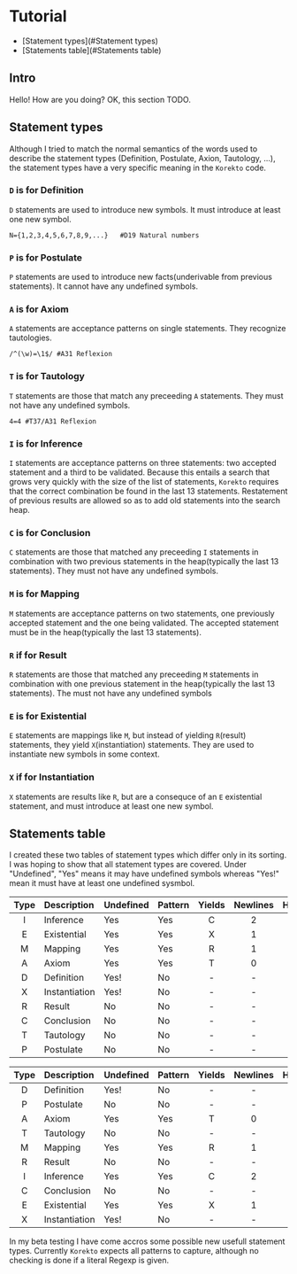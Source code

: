 # Tutorial

* [Statement types](#Statement types)
* [Statements table](#Statements table)

## Intro

Hello! How are you doing?
OK, this section TODO.

## Statement types

Although I tried to match the normal semantics of
the words used to describe the statement types
(Definition, Postulate, Axion, Tautology, ...),
the statement types have a very specific meaning in the `Korekto` code.

### `D` is for Definition

`D` statements are used to introduce new symbols.
It must introduce at least one new symbol.
```korekto
N={1,2,3,4,5,6,7,8,9,...}	#D19 Natural numbers
```
### `P` is for Postulate

`P` statements are used to introduce new facts(underivable from previous statements).
It cannot have any undefined symbols.

### `A` is for Axiom

`A` statements are acceptance patterns on single statements.
They recognize tautologies.
```korekto
/^(\w)=\1$/	#A31 Reflexion
```
### `T` is for Tautology

`T` statements are those that match any preceeding `A` statements.
They must not have any undefined symbols.
```korekto
4=4	#T37/A31 Reflexion
```
### `I` is for Inference

`I` statements are acceptance patterns on three statements:
two accepted statement and a third to be validated.
Because this entails a search that grows very quickly with
the size of the list of statements,
`Korekto` requires that the correct combination be found in the last 13 statements.
Restatement of previous results are allowed so as to add old statements into the search heap.

### `C` is for Conclusion

`C` statements are those that matched any preceeding `I` statements
in combination with two previous statements in the heap(typically the last 13 statements).
They must not have any undefined symbols.

### `M` is for Mapping

`M` statements are acceptance patterns on two statements,
one previously accepted statement and the one being validated.
The accepted statement must be in the heap(typically the last 13 statements).

### `R` if for Result

`R` statements are those that matched any preceeding `M` statements
in combination with one previous statement in the heap(typically the last 13 statements).
The must not have any undefined symbols

### `E` is for Existential

`E` statements are mappings like `M`, but instead of yielding `R`(result) statements,
they yield `X`(instantiation) statements.
They are used to instantiate new symbols in some context.

### `X` if for Instantiation

`X` statements are results like `R`, but
are a consequce of an `E` existential statement, and
must introduce at least one new symbol.

## Statements table

I created these two tables of statement types which differ only in its sorting.
I was hoping to show that all statement types are covered.
Under "Undefined", "Yes" means it may have undefined symbols
whereas "Yes!" mean it must have at least one undefined sysmbol.

| Type | Description   | Undefined | Pattern | Yields | Newlines | Heap | Validator |
|:----:|:--------------|:----------|:--------|:------:|:--------:|:----:|:---------:|
|  I   | Inference     | Yes       | Yes     | C      | 2        | -    | -         |
|  E   | Existential   | Yes       | Yes     | X      | 1        | -    | -         |
|  M   | Mapping       | Yes       | Yes     | R      | 1        | -    | -         |
|  A   | Axiom         | Yes       | Yes     | T      | 0        | -    | -         |
|  D   | Definition    | Yes!      | No      | -      | -        | -    | -         |
|  X   | Instantiation | Yes!      | No      | -      | -        | 1    | E         |
|  R   | Result        | No        | No      | -      | -        | 1    | M         |
|  C   | Conclusion    | No        | No      | -      | -        | 2    | I         |
|  T   | Tautology     | No        | No      | -      | -        | -    | A         |
|  P   | Postulate     | No        | No      | -      | -        | -    | -         |

| Type | Description   | Undefined | Pattern | Yields | Newlines | Heap | Validator |
|:----:|:--------------|:----------|:--------|:------:|:--------:|:----:|:---------:|
|  D   | Definition    | Yes!      | No      | -      | -        | -    | -         |
|  P   | Postulate     | No        | No      | -      | -        | -    | -         |
|  A   | Axiom         | Yes       | Yes     | T      | 0        | -    | -         |
|  T   | Tautology     | No        | No      | -      | -        | -    | A         |
|  M   | Mapping       | Yes       | Yes     | R      | 1        | -    | -         |
|  R   | Result        | No        | No      | -      | -        | 1    | M         |
|  I   | Inference     | Yes       | Yes     | C      | 2        | -    | -         |
|  C   | Conclusion    | No        | No      | -      | -        | 2    | I         |
|  E   | Existential   | Yes       | Yes     | X      | 1        | -    | -         |
|  X   | Instantiation | Yes!      | No      | -      | -        | 1    | E         |

In my beta testing I have come accros some possible new usefull statement types.
Currently `Korekto` expects all patterns to capture,
although no checking is done if a literal Regexp is given.
